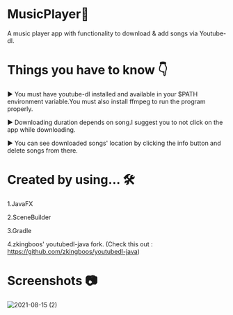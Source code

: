 # MusicPlayer🎵

A music player app with functionality to download & add songs via Youtube-dl.

# Things you have to know 👇

► You must have youtube-dl installed and available in your $PATH environment variable.You must also install ffmpeg to run the program properly.

► Downloading duration depends on song.I suggest you to not click on the app while downloading.

► You can see downloaded songs' location by clicking the info button and delete songs from there. 

# Created by using... 🛠

1.JavaFX 

2.SceneBuilder

3.Gradle

4.zkingboos' youtubedl-java fork. (Check this out : https://github.com/zkingboos/youtubedl-java)

# Screenshots 📷

![2021-08-15 (2)](https://user-images.githubusercontent.com/86152924/129460825-6cf12381-62e0-4412-b80e-fc2a6c936140.png)







 
 
 
